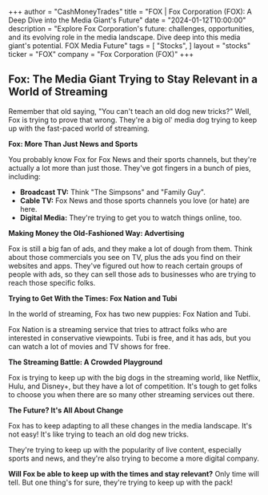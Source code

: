 +++
author = "CashMoneyTrades"
title = "FOX |  Fox Corporation (FOX): A Deep Dive into the Media Giant's Future"
date = "2024-01-12T10:00:00"
description = "Explore Fox Corporation's future: challenges, opportunities, and its evolving role in the media landscape. Dive deep into this media giant's potential. FOX Media Future"
tags = [
"Stocks",
]
layout = "stocks"
ticker = "FOX"
company = "Fox Corporation (FOX)"
+++
        


## Fox: The Media Giant Trying to Stay Relevant in a World of Streaming 

Remember that old saying, "You can't teach an old dog new tricks?" Well, Fox is trying to prove that wrong. They're a big ol' media dog trying to keep up with the fast-paced world of streaming. 

**Fox:  More Than Just News and Sports**

You probably know Fox for Fox News and their sports channels, but they're actually a lot more than just those. They've got fingers in a bunch of pies, including:

* **Broadcast TV:** Think "The Simpsons" and "Family Guy".
* **Cable TV:**  Fox News and those sports channels you love (or hate) are here.
* **Digital Media:** They're trying to get you to watch things online, too.

**Making Money the Old-Fashioned Way: Advertising**

Fox is still a big fan of ads, and they make a lot of dough from them. Think about those commercials you see on TV, plus the ads you find on their websites and apps.  They've figured out how to reach certain groups of people with ads, so they can sell those ads to businesses who are trying to reach those specific folks. 

**Trying to Get With the Times:  Fox Nation and Tubi**

In the world of streaming, Fox has two new puppies:  Fox Nation and Tubi. 

Fox Nation is a streaming service that tries to attract folks who are interested in conservative viewpoints.  Tubi is free, and it has ads, but you can watch a lot of movies and TV shows for free.

**The Streaming Battle: A Crowded Playground**

Fox is trying to keep up with the big dogs in the streaming world, like Netflix, Hulu, and Disney+, but they have a lot of competition.  It's tough to get folks to choose you when there are so many other streaming services out there.  

**The Future? It's All About Change**

Fox has to keep adapting to all these changes in the media landscape.  It's not easy! It's like trying to teach an old dog new tricks.  

They're trying to keep up with the popularity of live content, especially sports and news, and they're also trying to become a more digital company.

**Will Fox be able to keep up with the times and stay relevant?**  Only time will tell.  But one thing's for sure, they're trying to keep up with the pack! 

        